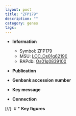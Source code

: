 ```yaml
---
layout: post
title: "ZFP179"
description: ""
category: genes
tags: 
---
```


* **Information**  
    + Symbol: ZFP179  
    + MSU: [LOC_Os01g62190](http://rice.uga.edu/cgi-bin/ORF_infopage.cgi?orf=LOC_Os01g62190)  
    + RAPdb: [Os01g0839100](http://rapdb.dna.affrc.go.jp/viewer/gbrowse_details/irgsp1?name=Os01g0839100)  

* **Publication**  

* **Genbank accession number**  

* **Key message**  

* **Connection**  

[//]: # * **Key figures**  


